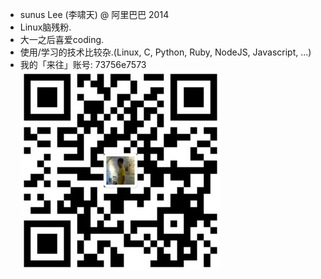 * sunus Lee (李啸天) @ 阿里巴巴 2014
* Linux脑残粉.
* 大一之后喜爱coding.
* 使用/学习的技术比较杂.(Linux, C, Python, Ruby, NodeJS, Javascript, ...)
* 我的「来往」账号: 73756e7573
![Laiwang](resources/laiwang.jpg)
